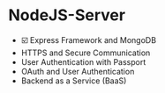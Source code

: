 # NodeJS-Server
-  ☑️ Express Framework and MongoDB
- HTTPS and Secure Communication
- User Authentication with Passport
- OAuth and User Authentication
- Backend as a Service (BaaS)
